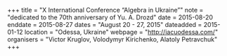 +++
title = "X International Conference “Algebra in Ukraine”"
note = "dedicated to the 70th anniversary of Yu. A. Drozd"
date = 2015-08-20
enddate = 2015-08-27
dates = "August 20 - 27, 2015"
dateadded = 2015-01-12
location = "Odessa, Ukraine"
webpage = "http://iacuodessa.com/"
organisers = "Victor Kruglov, Volodymyr Kirichenko, Alatoly Petravchuk"
+++
